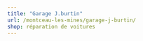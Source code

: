 ```yaml
---
title: "Garage J.burtin"
url: /montceau-les-mines/garage-j-burtin/
shop: réparation de voitures
---
```

